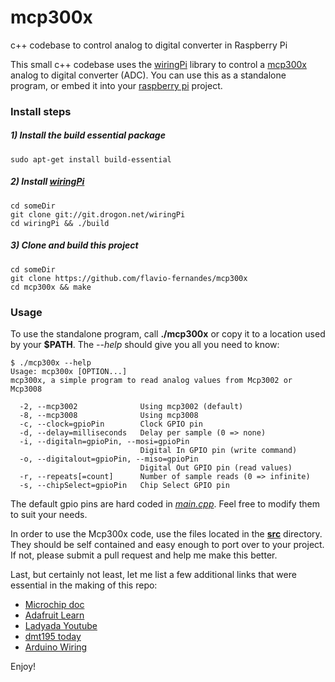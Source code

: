 # mcp300x
c++ codebase to control analog to digital converter in Raspberry Pi

This small c++ codebase uses the [wiringPi][wpi] library to control a [mcp300x][mcp] analog to digital converter (ADC). You can use this as a standalone program, or embed it into your [raspberry pi][rpi] project.

### Install steps

##### 1) Install the **build essential package**
    sudo apt-get install build-essential

##### 2) Install [wiringPi][wpi]
    cd someDir
    git clone git://git.drogon.net/wiringPi
    cd wiringPi && ./build
    
##### 3) Clone and build this project
    cd someDir
    git clone https://github.com/flavio-fernandes/mcp300x
    cd mcp300x && make

### Usage

To use the standalone program, call **./mcp300x** or copy it to a location used by your **$PATH**. The _--help_ should give you all you need to know:

    $ ./mcp300x --help
    Usage: mcp300x [OPTION...] 
    mcp300x, a simple program to read analog values from Mcp3002 or Mcp3008

      -2, --mcp3002              Using mcp3002 (default)
      -8, --mcp3008              Using mcp3008
      -c, --clock=gpioPin        Clock GPIO pin
      -d, --delay=milliseconds   Delay per sample (0 => none)
      -i, --digitaln=gpioPin, --mosi=gpioPin
                                 Digital In GPIO pin (write command)
      -o, --digitalout=gpioPin, --miso=gpioPin
                                 Digital Out GPIO pin (read values)
      -r, --repeats[=count]      Number of sample reads (0 => infinite)
      -s, --chipSelect=gpioPin   Chip Select GPIO pin

The default gpio pins are hard coded in _[main.cpp][maincpp]_. Feel free to modify them to suit your needs.

In order to use the Mcp300x code, use the files located in the **[src][srcdir]** directory. They should be self contained and easy enough to port over to your project. If not, please submit a pull request and help me make this better.

Last, but certainly not least, let me list a few additional links that were essential in the making of this repo:
  - [Microchip doc](http://ww1.microchip.com/downloads/en/DeviceDoc/21294C.pdf)
  - [Adafruit Learn](https://learn.adafruit.com/reading-a-analog-in-and-controlling-audio-volume-with-the-raspberry-pi)
  - [Ladyada Youtube](https://youtu.be/6OCuAdEn9ZI?t=17m45s)
  - [dmt195 today](https://dmt195.wordpress.com/2012/09/26/mcp3002-example-code-for-raspberry-pi-adc-through-spi/)
  - [Arduino Wiring](https://ms-iot.github.io/content/en-US/win10/samples/arduino-wiring/Potentiometer.htm)

Enjoy!

[wpi]: http://wiringpi.com/download-and-install/ "Wiring Pi"
[rpi]: https://www.raspberrypi.org/ "Raspberry Pi"
[mcp]: http://educypedia.karadimov.info/library/21841A.pdf "Analog-to-Digital Converter"
[maincpp]: https://github.com/flavio-fernandes/mcp300x/blob/master/main.cpp "main.cpp"
[srcdir]: https://github.com/flavio-fernandes/mcp300x/tree/master/src "src directory"
